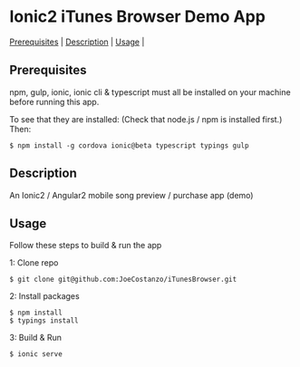 # Ionic2 iTunes Browser Demo App
[Prerequisites](#prerequisites) |
[Description](#description) |
[Usage](#usage) |

## Prerequisites
npm, gulp, ionic, ionic cli & typescript must all be installed on your machine before running this app.

To see that they are installed:
(Check that node.js / npm is installed first.) Then:

```shell
$ npm install -g cordova ionic@beta typescript typings gulp
```

## Description
An Ionic2 / Angular2 mobile song preview / purchase app (demo)

## Usage
Follow these steps to build & run the app

1: Clone repo
```shell
$ git clone git@github.com:JoeCostanzo/iTunesBrowser.git
```
2: Install packages
```shell
$ npm install
$ typings install
```
3: Build & Run
```shell
$ ionic serve
```

